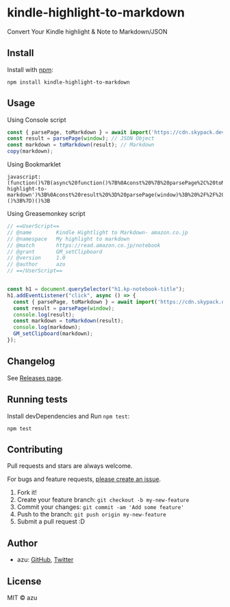 # kindle-highlight-to-markdown

Convert Your Kindle highlight &amp; Note to Markdown/JSON

## Install

Install with [npm](https://www.npmjs.com/):

    npm install kindle-highlight-to-markdown

## Usage

Using Console script

```js
const { parsePage, toMarkdown } = await import('https://cdn.skypack.dev/kindle-highlight-to-markdown');
const result = parsePage(window); // JSON Object
const markdown = toMarkdown(result); // Markdown
copy(markdown);
```

Using Bookmarklet

```
javascript:(function()%7B(async%20function()%7B%0Aconst%20%7B%20parsePage%2C%20toMarkdown%20%7D%20%3D%20await%20import('https%3A%2F%2Fcdn.skypack.dev%2Fkindle-highlight-to-markdown')%3B%0Aconst%20result%20%3D%20parsePage(window)%3B%20%2F%2F%20JSON%20Object%0Aconst%20markdown%20%3D%20toMarkdown(result)%3B%20%2F%2F%20Markdown%0Aawait%20navigator.clipboard.writeText(markdown)%3B%0A%7D)()%3B%7D)()%3B
```

Using Greasemonkey script

```js
// ==UserScript==
// @name        Kindle Hightlight to Markdown- amazon.co.jp
// @namespace   My highlight to markdown
// @match       https://read.amazon.co.jp/notebook
// @grant       GM_setClipboard
// @version     1.0
// @author      azu
// ==/UserScript==


const h1 = document.querySelector("h1.kp-notebook-title");
h1.addEventListener("click", async () => {
  const { parsePage, toMarkdown } = await import('https://cdn.skypack.dev/kindle-highlight-to-markdown');
  const result = parsePage(window);
  console.log(result);
  const markdown = toMarkdown(result);
  console.log(markdown);
  GM_setClipboard(markdown);
});
```

## Changelog

See [Releases page](https://github.com/azu/kindle-highlight-to-markdown/releases).

## Running tests

Install devDependencies and Run `npm test`:

    npm test

## Contributing

Pull requests and stars are always welcome.

For bugs and feature requests, [please create an issue](https://github.com/azu/kindle-highlight-to-markdown/issues).

1. Fork it!
2. Create your feature branch: `git checkout -b my-new-feature`
3. Commit your changes: `git commit -am 'Add some feature'`
4. Push to the branch: `git push origin my-new-feature`
5. Submit a pull request :D

## Author

- azu: [GitHub](https://github.com/azu), [Twitter](https://twitter.com/azu_re)

## License

MIT © azu
